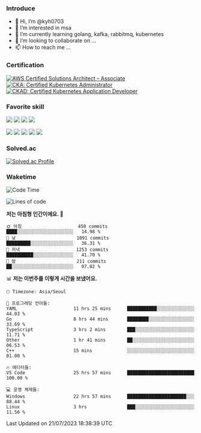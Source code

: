 ### Introduce

<!---
kyh0703/kyh0703 is a ✨ special ✨ repository because its `README.md` (this file) appears on your GitHub profile.
You can click the Preview link to take a look at your changes.
--->

- 👋 Hi, I’m @kyh0703
- 👀 I’m interested in msa
- 🌱 I’m currently learning golang, kafka, rabbitmq, kubernetes
- 💞️ I’m looking to collaborate on ...
- 📫 How to reach me ...

### Certification

<!--START_SECTION:badges-->
[![AWS Certified Solutions Architect – Associate](https://images.credly.com/size/110x110/images/0e284c3f-5164-4b21-8660-0d84737941bc/image.png)](http://www.credly.com/badges/09892086-1381-46b2-bf2d-b67c96fef65f "AWS Certified Solutions Architect – Associate")
[![CKA: Certified Kubernetes Administrator](https://images.credly.com/size/110x110/images/8b8ed108-e77d-4396-ac59-2504583b9d54/cka_from_cncfsite__281_29.png)](http://www.credly.com/badges/fdcd089e-c598-4c77-8383-73de53513b4b "CKA: Certified Kubernetes Administrator")
[![CKAD: Certified Kubernetes Application Developer](https://images.credly.com/size/110x110/images/f88d800c-5261-45c6-9515-0458e31c3e16/ckad_from_cncfsite.png)](http://www.credly.com/badges/d01db81e-fc4f-489b-bd4f-3439d9fe33aa "CKAD: Certified Kubernetes Application Developer")
<!--END_SECTION:badges-->

### Favorite skill

<img src="https://img.shields.io/badge/C-000000?style=flat&logo=c&logoColor=A8B9CC" /> <img src="https://img.shields.io/badge/C++-000000?style=flat&logo=c%2B%2B&logoColor=00599C" /> <img src="https://img.shields.io/badge/Go-000000?style=flat&logo=go&logoColor=00ADD8" /> <img src="https://img.shields.io/badge/nodejs-000000?style=flat&logo=node.js&logoColor=A8B9CC" />

<img src="https://img.shields.io/badge/Docker-000000?style=flat&logo=docker&logoColor=2496ED"/> <img src="https://img.shields.io/badge/Kubernetes-000000?style=flat&logo=kubernetes&logoColor=326CE5"/> <img src="https://img.shields.io/badge/rancher-000000?style=flat&logo=rancher&logoColor=0075A8"/> <img src="https://img.shields.io/badge/harbor-000000?style=flat&logo=harbor&logoColor=60B932"/> <img src="https://img.shields.io/badge/ceph-000000?style=flat&logo=ceph&logoColor=EF5C55"/>

### Solved.ac

[![Solved.ac Profile](http://mazassumnida.wtf/api/generate_badge?boj=kyh0703)](https://solved.ac/kyh0703)

### Waketime

<!--START_SECTION:waka-->
![Code Time](http://img.shields.io/badge/Code%20Time-2%2C152%20hrs%2024%20mins-blue)

![Lines of code](https://img.shields.io/badge/%EC%A0%80%EB%8A%94%20%EC%97%AC%ED%83%9C%EA%B9%8C%EC%A7%80%20-7.2%20million%20%EC%A4%84%EC%9D%98%20%EC%BD%94%EB%93%9C%EB%A5%BC%20%EC%9E%91%EC%84%B1%ED%96%88%EC%96%B4%EC%9A%94.-blue)

**저는 아침형 인간이에요. 🐤** 

```text
🌞 아침                     450 commits         ████░░░░░░░░░░░░░░░░░░░░░   14.98 % 
🌆 낮　                     1091 commits        █████████░░░░░░░░░░░░░░░░   36.31 % 
🌃 저녁                     1253 commits        ██████████░░░░░░░░░░░░░░░   41.70 % 
🌙 밤　                     211 commits         ██░░░░░░░░░░░░░░░░░░░░░░░   07.02 % 
```


📊 **저는 이번주를 이렇게 시간을 보냈어요.** 

```text
🕑︎ Timezone: Asia/Seoul

💬 프로그래밍 언어들: 
YAML                     11 hrs 25 mins      ███████████░░░░░░░░░░░░░░   44.03 % 
Go                       8 hrs 44 mins       ████████░░░░░░░░░░░░░░░░░   33.69 % 
TypeScript               3 hrs 2 mins        ███░░░░░░░░░░░░░░░░░░░░░░   11.71 % 
Other                    1 hr 41 mins        ██░░░░░░░░░░░░░░░░░░░░░░░   06.53 % 
C++                      15 mins             ░░░░░░░░░░░░░░░░░░░░░░░░░   01.00 % 

🔥 에디터들: 
VS Code                  25 hrs 57 mins      █████████████████████████   100.00 % 

💻 운영 체제들: 
Windows                  22 hrs 57 mins      ██████████████████████░░░   88.44 % 
Linux                    3 hrs               ███░░░░░░░░░░░░░░░░░░░░░░   11.56 % 
```


 Last Updated on 21/07/2023 18:38:39 UTC
<!--END_SECTION:waka-->

